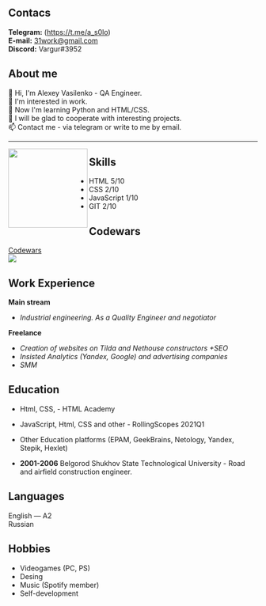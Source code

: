 ## Contacs
**Telegram:** (https://t.me/a_s0lo)    
**E-mail:** 31work@gmail.com    
**Discord:** Vargur#3952    

## About me
👋 Hi, I'm Alexey Vasilenko - QA Engineer.   
👀 I'm interested in work.   
🌱 Now I'm learning Python and HTML/CSS.   
💞️ I will be glad to cooperate with interesting projects.   
📫 Contact me - via telegram or write to me by email.   

----
<img height="160em" align="left" src="https://github-readme-stats.vercel.app/api/top-langs/?username=Vargur31rus&layout=compact&theme=buefy&hide_border=none"/> 


## Skills    
* HTML 5/10   
* CSS 2/10      
* JavaScript 1/10    
* GIT 2/10  

## Codewars
[Codewars](https://www.codewars.com/users/Vargur31rus)   
![](https://www.codewars.com/users/Vargur31rus/badges/large)

## Work Experience
**Main stream**
* *Industrial engineering. As a Quality Engineer and negotiator* 

**Freelance**
* *Creation of websites on Tilda and Nethouse constructors +SEO*
* *Insisted Analytics (Yandex, Google) and advertising companies*
* *SMM*

## Education
* Html, CSS, - HTML Academy
* JavaScript, Html, CSS and other - RollingScopes 2021Q1
* Other Education platforms (EPAM, GeekBrains, Netology, Yandex, Stepik, Hexlet)

* **2001-2006** Belgorod Shukhov State Technological University -
Road and airfield construction engineer.

## Languages
English — A2 \
Russian

## Hobbies
* Videogames (PC, PS)
* Desing 
* Music (Spotify member)
* Self-development




